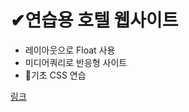 # ✔연습용 호텔 웹사이트

+ 레이아웃으로 Float 사용
+ 미디어쿼리로 반응형 사이트
+ 🛴기초 CSS 연습

[링크](https://jbkim08.github.io/hotel_website/index.html)
